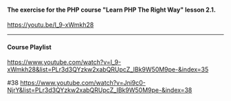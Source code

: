 #### The exercise for the PHP course "Learn PHP The Right Way" lesson 2.1.

https://youtu.be/I_9-xWmkh28

---
#### Course Playlist
https://www.youtube.com/watch?v=I_9-xWmkh28&list=PLr3d3QYzkw2xabQRUpcZ_IBk9W50M9pe-&index=35

#38 https://www.youtube.com/watch?v=Jni9c0-NjrY&list=PLr3d3QYzkw2xabQRUpcZ_IBk9W50M9pe-&index=38